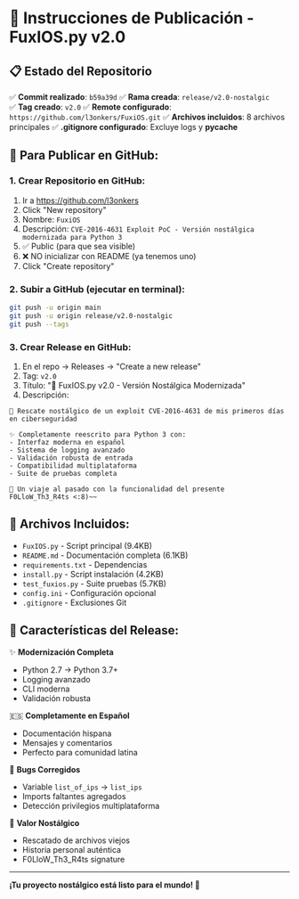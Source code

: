 # 🚀 Instrucciones de Publicación - FuxIOS.py v2.0

## 📋 Estado del Repositorio

✅ **Commit realizado**: `b59a39d`
✅ **Rama creada**: `release/v2.0-nostalgic`  
✅ **Tag creado**: `v2.0`
✅ **Remote configurado**: `https://github.com/l3onkers/FuxiOS.git`
✅ **Archivos incluidos**: 8 archivos principales
✅ **.gitignore configurado**: Excluye logs y __pycache__

## 🔗 Para Publicar en GitHub:

### 1. Crear Repositorio en GitHub:
1. Ir a https://github.com/l3onkers
2. Click "New repository"
3. Nombre: `FuxiOS`
4. Descripción: `CVE-2016-4631 Exploit PoC - Versión nostálgica modernizada para Python 3`
5. ✅ Public (para que sea visible)
6. ❌ NO inicializar con README (ya tenemos uno)
7. Click "Create repository"

### 2. Subir a GitHub (ejecutar en terminal):
```bash
git push -u origin main
git push -u origin release/v2.0-nostalgic
git push --tags
```

### 3. Crear Release en GitHub:
1. En el repo → Releases → "Create a new release"
2. Tag: `v2.0`
3. Título: "🎯 FuxIOS.py v2.0 - Versión Nostálgica Modernizada"
4. Descripción: 
```
🎉 Rescate nostálgico de un exploit CVE-2016-4631 de mis primeros días en ciberseguridad

✨ Completamente reescrito para Python 3 con:
- Interfaz moderna en español
- Sistema de logging avanzado  
- Validación robusta de entrada
- Compatibilidad multiplataforma
- Suite de pruebas completa

💭 Un viaje al pasado con la funcionalidad del presente
F0LloW_Th3_R4ts <:8)~~
```

## 📁 Archivos Incluidos:

- `FuxIOS.py` - Script principal (9.4KB)
- `README.md` - Documentación completa (6.1KB)  
- `requirements.txt` - Dependencias
- `install.py` - Script instalación (4.2KB)
- `test_fuxios.py` - Suite pruebas (5.7KB)
- `config.ini` - Configuración opcional
- `.gitignore` - Exclusiones Git

## 🎯 Características del Release:

✨ **Modernización Completa**
- Python 2.7 → Python 3.7+
- Logging avanzado
- CLI moderna
- Validación robusta

🇪🇸 **Completamente en Español**
- Documentación hispana
- Mensajes y comentarios
- Perfecto para comunidad latina

🔧 **Bugs Corregidos**
- Variable `list_of_ips` → `list_ips`
- Imports faltantes agregados
- Detección privilegios multiplataforma

💭 **Valor Nostálgico**
- Rescatado de archivos viejos
- Historia personal auténtica
- F0LloW_Th3_R4ts signature

---

**¡Tu proyecto nostálgico está listo para el mundo! 🐀**

